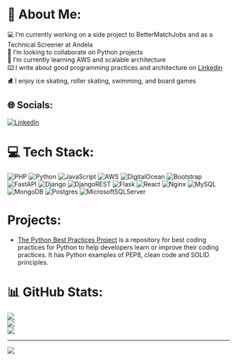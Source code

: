 # 💫 About Me:
💻 I’m currently working on a side project to BetterMatchJobs and as a Technical Screener at Andela<br>👯 I’m looking to collaborate on Python projects<br>🌱 I’m currently learning AWS and scalable architecture<br>⌨️ I write about good programming practices and architecture on [Linkedin](https://linkedin.com/in/claudiosw)<br>⛸️ I enjoy ice skating, roller skating, swimming, and board games


## 🌐 Socials:
[![LinkedIn](https://img.shields.io/badge/LinkedIn-%230077B5.svg?logo=linkedin&logoColor=white)](https://linkedin.com/in/claudiosw) 

# 💻 Tech Stack:
![PHP](https://img.shields.io/badge/php-%23777BB4.svg?style=for-the-badge&logo=php&logoColor=white) ![Python](https://img.shields.io/badge/python-3670A0?style=for-the-badge&logo=python&logoColor=ffdd54) ![JavaScript](https://img.shields.io/badge/javascript-%23323330.svg?style=for-the-badge&logo=javascript&logoColor=%23F7DF1E) ![AWS](https://img.shields.io/badge/AWS-%23FF9900.svg?style=for-the-badge&logo=amazon-aws&logoColor=white) ![DigitalOcean](https://img.shields.io/badge/DigitalOcean-%230167ff.svg?style=for-the-badge&logo=digitalOcean&logoColor=white) ![Bootstrap](https://img.shields.io/badge/bootstrap-%23563D7C.svg?style=for-the-badge&logo=bootstrap&logoColor=white) ![FastAPI](https://img.shields.io/badge/FastAPI-005571?style=for-the-badge&logo=fastapi) ![Django](https://img.shields.io/badge/django-%23092E20.svg?style=for-the-badge&logo=django&logoColor=white) ![DjangoREST](https://img.shields.io/badge/DJANGO-REST-ff1709?style=for-the-badge&logo=django&logoColor=white&color=ff1709&labelColor=gray) ![Flask](https://img.shields.io/badge/flask-%23000.svg?style=for-the-badge&logo=flask&logoColor=white) ![React](https://img.shields.io/badge/react-%2320232a.svg?style=for-the-badge&logo=react&logoColor=%2361DAFB) ![Nginx](https://img.shields.io/badge/nginx-%23009639.svg?style=for-the-badge&logo=nginx&logoColor=white) ![MySQL](https://img.shields.io/badge/mysql-%2300f.svg?style=for-the-badge&logo=mysql&logoColor=white) ![MongoDB](https://img.shields.io/badge/MongoDB-%234ea94b.svg?style=for-the-badge&logo=mongodb&logoColor=white) ![Postgres](https://img.shields.io/badge/postgres-%23316192.svg?style=for-the-badge&logo=postgresql&logoColor=white) ![MicrosoftSQLServer](https://img.shields.io/badge/Microsoft%20SQL%20Sever-CC2927?style=for-the-badge&logo=microsoft%20sql%20server&logoColor=white)
# Projects:
* [The Python Best Practices Project](https://github.com/claudiosw/python-best-practices) is a repository for best coding practices for Python to help developers learn or improve their coding practices. It has Python examples of PEP8, clean code and SOLID principles. 
# 📊 GitHub Stats:
![](https://github-readme-stats.vercel.app/api?username=claudiosw&theme=default&hide_border=false&include_all_commits=true&count_private=true)<br/>
![](https://github-readme-streak-stats.herokuapp.com/?user=claudiosw&theme=default&hide_border=false)<br/>
![](https://github-readme-stats.vercel.app/api/top-langs/?username=claudiosw&theme=default&hide_border=false&include_all_commits=true&count_private=true&layout=compact)

---
[![](https://visitcount.itsvg.in/api?id=claudiosw&icon=0&color=0)](https://visitcount.itsvg.in)

<!-- Proudly created with GPRM ( https://gprm.itsvg.in ) -->
